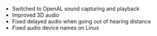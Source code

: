 - Switched to OpenAL sound capturing and playback
- Improved 3D audio
- Fixed delayed audio when going out of hearing distance
- Fixed audio device names on Linux